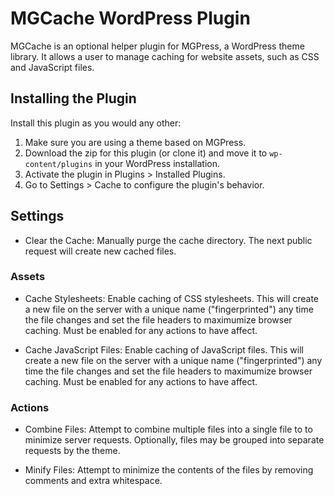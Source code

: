 
# MGCache WordPress Plugin

MGCache is an optional helper plugin for MGPress, a WordPress theme library. It allows a user to manage caching for website assets, such as CSS and JavaScript files.

## Installing the Plugin

Install this plugin as you would any other:
 
1. Make sure you are using a theme based on MGPress.
2. Download the zip for this plugin (or clone it) and move it to `wp-content/plugins` in your WordPress installation. 
3. Activate the plugin in Plugins > Installed Plugins.
4. Go to Settings > Cache to configure the plugin's behavior.

## Settings

* Clear the Cache: Manually purge the cache directory. The next public request will create new cached files.

### Assets

* Cache Stylesheets: Enable caching of CSS stylesheets. This will create a new file on the server with a unique name ("fingerprinted") any time the file changes and set the file headers to maximumize browser caching. Must be enabled for any actions to have affect.

* Cache JavaScript Files: Enable caching of JavaScript files. This will create a new file on the server with a unique name ("fingerprinted") any time the file changes and set the file headers to maximumize browser caching. Must be enabled for any actions to have affect.


### Actions

* Combine Files: Attempt to combine multiple files into a single file to to minimize server requests. Optionally, files may be grouped into separate requests by the theme.
 
* Minify Files: Attempt to minimize the contents of the files by removing comments and extra whitespace.
